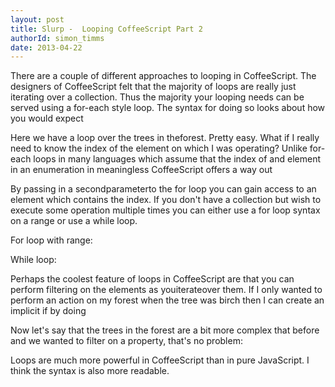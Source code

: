 ```yaml
---
layout: post
title: Slurp -  Looping CoffeeScript Part 2
authorId: simon_timms
date: 2013-04-22
---
```


There are a couple of different approaches to looping in CoffeeScript. The designers of CoffeeScript felt that the majority of loops are really just iterating over a collection. Thus the majority your looping needs can be served using a for-each style loop. The syntax for doing so looks about how you would expect

<script src='https://gist.github.com/stimms/5431462.js'></script>

Here we have a loop over the trees in theforest. Pretty easy. What if I really need to know the index of the element on which I was operating? Unlike for-each loops in many languages which assume that the index of and element in an enumeration in meaningless CoffeeScript offers a way out

<script src='https://gist.github.com/stimms/5431479.js'></script>

By passing in a secondparameterto the for loop you can gain access to an element which contains the index. If you don't have a collection but wish to execute some operation multiple times you can either use a for loop syntax on a range or use a while loop.

For loop with range:

<script src='https://gist.github.com/stimms/5431497.js'></script>

While loop:

<script src='https://gist.github.com/stimms/5431505.js'></script>

Perhaps the coolest feature of loops in CoffeeScript are that you can perform filtering on the elements as youiterateover them. If I only wanted to perform an action on my forest when the tree was birch then I can create an implicit if by doing

<script src='https://gist.github.com/stimms/5431535.js'></script>

Now let's say that the trees in the forest are a bit more complex that before and we wanted to filter on a property, that's no problem:

<script src='https://gist.github.com/stimms/5431549.js'></script>

Loops are much more powerful in CoffeeScript than in pure JavaScript. I think the syntax is also more readable.



